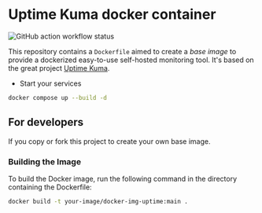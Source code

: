 # Uptime Kuma docker container

![GitHub action workflow status](https://github.com/AgorastisMesaio/docker-img-uptime/actions/workflows/docker-publish.yml/badge.svg)

This repository contains a `Dockerfile` aimed to create a *base image* to provide a dockerized easy-to-use self-hosted monitoring tool. It's based on the great project [Uptime Kuma](https://github.com/louislam/uptime-kuma).

- Start your services

```sh
docker compose up --build -d
```

## For developers

If you copy or fork this project to create your own base image.

### Building the Image

To build the Docker image, run the following command in the directory containing the Dockerfile:

```sh
docker build -t your-image/docker-img-uptime:main .
```
